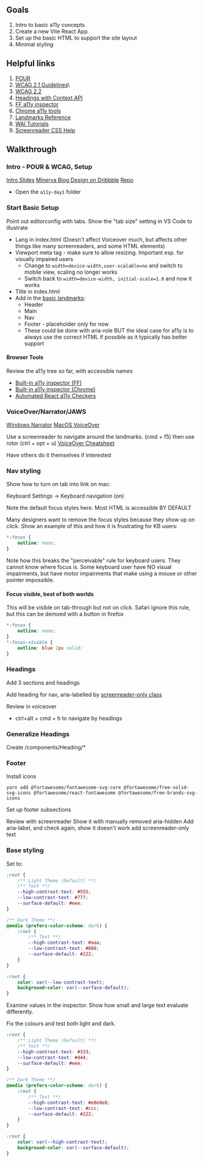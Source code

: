 ## Goals

1. Intro to basic a11y concepts
1. Create a new Vite React App
1. Set up the basic HTML to support the site layout
1. Minimal styling

## Helpful links

1. [POUR](https://equalizedigital.com/web-accessibility-p-o-u-r-acronym/)
2. [WCAG 2.1 Guidelines](https://www.w3.org/TR/WCAG21/)\
3. [WCAG 2.2](https://www.w3.org/TR/WCAG22/#new-features-in-wcag-2-2)
4. [Headings with Context API](https://beta.reactjs.org/learn/passing-data-deeply-with-context)
5. [FF a11y inspector](https://firefox-source-docs.mozilla.org/devtools-user/accessibility_inspector/)
6. [Chrome a11y tools](https://developer.chrome.com/docs/devtools/accessibility/reference/)
7. [Landmarks Reference](https://www.d.umn.edu/itss/training/online/structure/landmarks/)
8. [WAI Tutorials](https://www.w3.org/WAI/tutorials/)
9. [Screenreader CSS Help](https://webaim.org/techniques/css/invisiblecontent/)

## Walkthrough

### Intro - POUR & WCAG, Setup

[Intro Slides](https://docs.google.com/presentation/d/1_JD5F-Q4AjDQKshefTboP3xaEVWwghcvhgroIgVwY0M/edit?usp=sharing)
[Minerva Blog Design on Dribbble](https://dribbble.com/shots/20214727-Minerva-Blog)
[Repo](https://github.com/dougalg/a11y-workshop/)
- Open the `a11y-day1` folder


### Start Basic Setup

Point out editorconfig with tabs.
Show the "tab size" setting in VS Code to illustrate

- Lang in index.html (Doesn't affect Voiceover much, but affects other things like many screenreaders, and some HTML elements)
- Viewport meta tag - make sure to allow resizing. Important esp. for visually impaired users
	- Change to `width=device-width,user-scalable=no` and switch to mobile view, scaling no longer works
	- Switch back to `width=device-width, initial-scale=1.0` and now it works
- Title in index.html
- Add in the [basic landmarks](https://www.d.umn.edu/itss/training/online/structure/landmarks/):
  - Header
  - Main
  - Nav
  - Footer - placeholder only for now
  - These could be done with aria-role BUT the ideal case for a11y is to always use the correct HTML if possible as it typically has better support

#### Browser Tools

Review the a11y tree so far, with accessible names

- [Built-in a11y inspector (FF)](https://firefox-source-docs.mozilla.org/devtools-user/accessibility_inspector/)
- [Built-in a11y inspector (Chrome)](https://developer.chrome.com/docs/devtools/accessibility/reference/)
- [Automated React a11y Checkers](https://web.dev/accessibility-auditing-react/)

### VoiceOver/Narrator/JAWS

[Windows Narrator](https://support.microsoft.com/en-us/windows/complete-guide-to-narrator-e4397a0d-ef4f-b386-d8ae-c172f109bdb1)
[MacOS VoiceOver](https://support.apple.com/en-sg/guide/mac-help/mh40578/mac)

Use a screenreader to navigate around the landmarks. (cmd + f5) then use rotor (ctrl + opt + u)
[VoiceOver Cheatsheet](https://dequeuniversity.com/screenreaders/voiceover-keyboard-shortcuts)

Have others do it themselves if interested

### Nav styling

Show how to turn on tab into link on mac:

Keyboard Settings -> Keyboard navigation (on)

Note the default focus styles here. Most HTML is accessible BY DEFAULT

Many designers want to remove the focus styles because they show up on click. Show an example of this and how it is frustrating for KB users:

```css
*:focus {
	outline: none;
}
```

Note how this breaks the "perceivable" rule for keyboard users. They cannot know where focus is.
Some keyboard user have NO visual impairments, but have motor impairments that make using a mouse
or other pointer impossible.

#### Focus visible, best of both worlds

This will be visible on tab-through but not on click. Safari ignore this rule, but this can be demoed with a button in firefox

```css
*:focus {
	outline: none;
}
*:focus-visible {
	outline: blue 2px solid;
}
```

### Headings

Add 3 sections and headings

Add heading for nav, aria-labelled by
[screenreader-only class](https://webaim.org/techniques/css/invisiblecontent/)

Review in voiceover

- ctrl+alt + cmd + h to navigate by headings

### Generalize Headings

Create /components/Heading/\*

### Footer

Install icons

```
yarn add @fortawesome/fontawesome-svg-core @fortawesome/free-solid-svg-icons @fortawesome/react-fontawesome @fortawesome/free-brands-svg-icons
```

Set up footer subsections

Review with screenreader
Show it with manually removed aria-hidden
Add aria-label, and check again, show it doesn't work
add screenreader-only text

### Base styling

Set to:

```css
:root {
	/** Light Theme (Default) **/
	/** Text **/
	--high-contrast-text: #555;
	--low-contrast-text: #777;
	--surface-default: #eee;
}

/** Dark Theme **/
@media (prefers-color-scheme: dark) {
	:root {
		/** Text **/
		--high-contrast-text: #aaa;
		--low-contrast-text: #888;
		--surface-default: #222;
	}
}

:root {
	color: var(--low-contrast-text);
	background-color: var(--surface-default);
}
```

Examine values in the inspector. Show how small and large text evaluate differently.

Fix the colours and test both light and dark.

```css
:root {
	/** Light Theme (Default) **/
	/** Text **/
	--high-contrast-text: #333;
	--low-contrast-text: #444;
	--surface-default: #eee;
}

/** Dark Theme **/
@media (prefers-color-scheme: dark) {
	:root {
		/** Text **/
		--high-contrast-text: #e8e8e8;
		--low-contrast-text: #ccc;
		--surface-default: #222;
	}
}

:root {
	color: var(--high-contrast-text);
	background-color: var(--surface-default);
}
```
